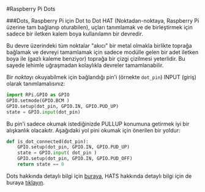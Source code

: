 <!--
---
name: Raspberry Pi Dots
description: Noktaları birleştirerek bir devre oluşturun
formfactor: '40-way'
pincount: 40
pin:
  bcm0:
    name: 'Color: Blue'
    direction: input
  bcm1:
    name: Dot 7
    direction: input
  bcm2:
    name: Dot 22
    direction: input
  bcm3:
    name: Dot 21
    direction: input
  bcm4:
    name: Dot 2
    direction: input
  bcm5:
    name: Dot 9
    direction: input
  bcm6:
    name: Dot 14
    direction: input
  bcm7:
    name: Dot 6
    direction: input
  bcm8:
    name: Dot 18
    direction: input
  bcm9:
    name: Dot 17
    direction: input
  bcm10:
    name: 'Color: Green'
    direction: input
  bcm11:
    name: Dot 8
    direction: input
  bcm12:
    name: Dot 10
    direction: input
  bcm13:
    name: Cloud
    direction: input
  bcm14:
    name: Dot 1
    direction: input
  bcm15:
    name: Dot 3
    direction: input
  bcm16:
    name: Dot 13
    direction: input
  bcm17:
    name: Dot 4
    direction: input
  bcm18:
    name: Dot 20
    direction: input
  bcm19:
    name: 'Color: Orange'
    direction: input
  bcm20:
    name: Bear
    direction: input
  bcm21:
    name: Dot 12
    direction: input
  bcm22:
    name: Dot 15
    direction: input
  bcm23:
    name: Dot 16
    direction: input
  bcm24:
    name: Dot 19
    direction: input
  bcm25:
    name: Dot 5
    direction: input
  bcm26:
    name: Dot 11
    direction: input
  bcm27:
    name: 'Color: Red'
    direction: input
-->
#Raspberry Pi Dots

###Dots, Raspberry Pi için Dot to Dot HAT (Noktadan-noktaya, Raspberry Pi üzerine tam bağlanıp oturabilen), uçları tanımlamak ve de birleştirmek için sadece bir iletken kalem boya kullanılamn bir devredir.

Bu devre üzerindeki tüm noktalar "akıcı" bir metal olmakla birlikte toprağa bağlamak ve devreyi tamamlamak için sadece modülle gelen bir adet iletken boya ile (gazlı kaleme benziyor) toprağa bir çizgi çizilmesi yeterlidir. Bu sayede lehimle uğraşmadan kolaylıkla devreler tamamlanabilir.

Bir *nokta*yı okuyabilmek için bağlandığı pin'i (örnekte `dot_pin`) INPUT (giriş) olarak tanımlamalısınız:

```python
import RPi.GPIO as GPIO
GPIO.setmode(GPIO.BCM )
GPIO.setup(dot_pin, GPIO.IN, GPIO.PUD_UP)
state = GPIO.input(dot_pin)
```

Bu pin'i sadece okumak istediğinizde PULLUP konumuna getirmek iyi bir alışkanlık olacakıtr. Aşağıdaki yol pini okumak için önerilen bir yoldur:

```python
def is_dot_connected(dot_pin):
    GPIO.setup(dot_pin, GPIO.IN, GPIO.PUD_UP)
    state = GPIO.input( dot_pin )
    GPIO.setup(dot_pin, GPIO.IN, GPIO.PUD_OFF)
    return state == 0
```

Dots hakkında detaylı bilgi için [buraya](http://www.raspberrypi.org/dots/), HATS hakkında detaylı bilgi için de buraya [tıklayın](http://www.raspberrypi.org/introducing-raspberry-pi-hats/).